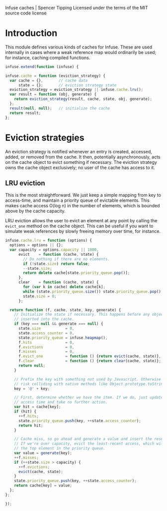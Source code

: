 Infuse caches | Spencer Tipping
Licensed under the terms of the MIT source code license

# Introduction

This module defines various kinds of caches for Infuse. These are used
internally in cases where a weak reference map would ordinarily be used; for
instance, caching compiled functions.

```js
infuse.extend(function (infuse) {
```

```js
infuse.cache = function (eviction_strategy) {
  var cache = {},       // cache data
      state = {};       // eviction strategy state
  eviction_strategy = eviction_strategy || infuse.cache.lru();
  var result = function (obj, generate) {
    return eviction_strategy(result, cache, state, obj, generate);
  };
  result(null, null);   // initialize the cache
  return result;
};
```

# Eviction strategies

An eviction strategy is notified whenever an entry is created, accessed, added,
or removed from the cache. It then, potentially asynchronously, acts on the
cache object to evict something if necessary. The eviction strategy owns the
cache object exclusively; no user of the cache has access to it.

## LRU eviction

This is the most straightforward. We just keep a simple mapping from key to
access-time, and maintain a priority queue of evictable elements. This makes
cache access O(log n) in the number of elements, which is bounded above by
the cache capacity.

LRU eviction allows the user to evict an element at any point by calling the
`evict_one` method on the cache object. This can be useful if you want to
simulate weak references by slowly freeing memory over time, for instance.

```js
infuse.cache.lru = function (options) {
  options = options || {};
  var capacity = options.capacity || 1000,
      evict    = function (cache, state) {
        // Do nothing if there are no elements.
        if (!state.size) return false;
        --state.size;
        return delete cache[state.priority_queue.pop()];
      },
      clear    = function (cache, state) {
        for (var k in cache) delete cache[k];
        while (state.priority_queue.size()) state.priority_queue.pop();
        state.size = 0;
      };
```

```js
  return function (f, cache, state, key, generate) {
    // Initialize the state if necessary. This happens before any objects are
    // inserted into the cache.
    if (key === null && generate === null) {
      state.size           = 0,
      state.access_counter = 0,
      state.priority_queue = infuse.heapmap(),
      f.hits               = 0,
      f.evictions          = 0,
      f.misses             = 0,
      f.evict_one          = function () {return evict(cache, state)},
      f.clear              = function () {return clear(cache, state)};
      return null;
    }
```

```js
    // Prefix the key with something not used by Javascript. Otherwise we
    // risk colliding with native methods like Object.prototype.toString.
    key = '@' + key;
```

```js
    // First, determine whether we have the item. If we do, just update the
    // access time and take no further action.
    var hit = cache[key];
    if (hit) {
      ++f.hits;
      state.priority_queue.push(key, ++state.access_counter);
      return hit;
    }
```

```js
    // Cache miss, so go ahead and generate a value and insert the result.
    // If we're over capacity, evict the least-recent access, which will be
    // the top element in the priority queue.
    var value = generate(key);
    ++f.misses;
    if (++state.size > capacity) {
      ++f.evictions;
      evict(cache, state);
    }
    state.priority_queue.push(key, ++state.access_counter);
    return cache[key] = value;
  };
};
```

```js
});

```
